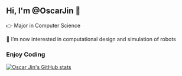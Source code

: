 ## Hi, I'm @OscarJin 👋

👉 Major in Computer Science

👀 I’m now interested in computational design and simulation of robots

### Enjoy Coding



[![Oscar Jin's GitHub stats](https://githubstats.ishs.gq/api?username=oscarjin&show_icons=true)](https://github.com/anuraghazra/github-readme-stats)
